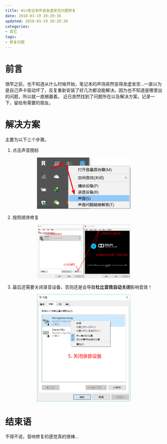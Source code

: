 ```yaml
---
title: Win笔记本声音发虚发空问题修复
date: 2018-03-19 20:20:30
updated: 2018-03-19 20:20:30
categories:
- 其它
tags:
- 修复问题
---
```

# 前言
很早之前，也不知道从什么时候开始，笔记本的声场突然变得发虚发空...一直以为是自己声卡驱动坏了，反复重新安装了好几次都没能解决。因为也不知道是哪里出的问题，所以就一直搁置着。
近日突然找到了问题所在以及解决方案。记录一下，留给有需要的朋友。

<!-- more -->
# 解决方案
主要为以下三个步骤。
1. 点击声音图标

<div style="width: 300px; margin: auto">

![点击声音图标](https://raw.githubusercontent.com/zhongqin0820/zhongqin0820.github.io/source-articles/source/images/%E4%BF%AE%E5%A4%8D%E5%A3%B0%E5%9C%BA%E9%97%AE%E9%A2%98.png)
</div>

2. 按照顺序修复

<div style="width: 300px; margin: auto">

![按照顺序修复](https://raw.githubusercontent.com/zhongqin0820/zhongqin0820.github.io/source-articles/source/images/%E4%BF%AE%E5%A4%8D%E5%A3%B0%E5%9C%BA%E8%99%9A%E7%A9%BA%E9%97%AE%E9%A2%98.png)
</div>

3. 最后还需要关闭录音设备，否则还是会导致**杜比音效自动关闭**影响音效！

<div style="width: 300px; margin: auto">

![杜比音效自动关闭](https://raw.githubusercontent.com/zhongqin0820/zhongqin0820.github.io/source-articles/source/images/%E4%BF%AE%E5%A4%8D%E6%9D%9C%E6%AF%94%E9%9F%B3%E6%95%88%E8%87%AA%E5%8A%A8%E5%85%B3%E9%97%AD.png)
</div>

# 结束语
不得不说，音响修复的感觉真的很棒...